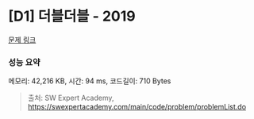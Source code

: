# [D1] 더블더블 - 2019 

[문제 링크](https://swexpertacademy.com/main/code/problem/problemDetail.do?contestProbId=AV5QDEX6AqwDFAUq) 

### 성능 요약

메모리: 42,216 KB, 시간: 94 ms, 코드길이: 710 Bytes



> 출처: SW Expert Academy, https://swexpertacademy.com/main/code/problem/problemList.do